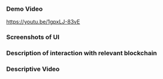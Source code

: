 ### Demo Video 
https://youtu.be/1gpxLJ-83vE

### Screenshots of UI


### Description of interaction with relevant blockchain 


### Descriptive Video
